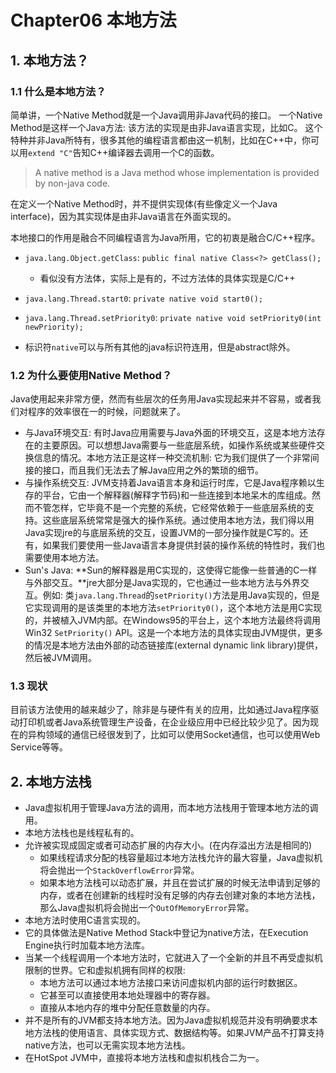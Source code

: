 # Chapter06 本地方法

## 1. 本地方法？
### 1.1 什么是本地方法？
简单讲，一个Native Method就是一个Java调用非Java代码的接口。
一个Native Method是这样一个Java方法: 该方法的实现是由非Java语言实现，比如C。
这个特种并非Java所特有，很多其他的编程语言都由这一机制，比如在C++中，你可以用`extend "C"`告知C++编译器去调用一个C的函数。

> A native method is a Java method whose implementation is provided by non-java code.

在定义一个Native Method时，并不提供实现体(有些像定义一个Java interface)，因为其实现体是由非Java语言在外面实现的。

本地接口的作用是融合不同编程语言为Java所用，它的初衷是融合C/C++程序。


* `java.lang.Object.getClass`: `public final native Class<?> getClass();`
  * 看似没有方法体，实际上是有的，不过方法体的具体实现是C/C++
* `java.lang.Thread.start0`: `private native void start0();`
* `java.lang.Thread.setPriority0`: `private native void setPriority0(int newPriority);`

* 标识符`native`可以与所有其他的java标识符连用，但是abstract除外。


### 1.2 为什么要使用Native Method？
Java使用起来非常方便，然而有些层次的任务用Java实现起来并不容易，或者我们对程序的效率很在一的时候，问题就来了。

* 与Java环境交互: 有时Java应用需要与Java外面的环境交互，这是本地方法存在的主要原因。可以想想Java需要与一些底层系统，如操作系统或某些硬件交换信息的情况。本地方法正是这样一种交流机制: 它为我们提供了一个非常间接的接口，而且我们无法去了解Java应用之外的繁琐的细节。
* 与操作系统交互: JVM支持着Java语言本身和运行时库，它是Java程序赖以生存的平台，它由一个解释器(解释字节码)和一些连接到本地呆木的库组成。然而不管怎样，它毕竟不是一个完整的系统，它经常依赖于一些底层系统的支持。这些底层系统常常是强大的操作系统。通过使用本地方法，我们得以用Java实现jre的与底层系统的交互，设置JVM的一部分操作就是C写的。还有，如果我们要使用一些Java语言本身提供封装的操作系统的特性时，我们也需要使用本地方法。
* Sun's Java: **Sun的解释器是用C实现的，这使得它能像一些普通的C一样与外部交互。**jre大部分是Java实现的，它也通过一些本地方法与外界交互。例如: 类`java.lang.Thread`的`setPriority()`方法是用Java实现的，但是它实现调用的是该类里的本地方法`setPriority0()`，这个本地方法是用C实现的，并被植入JVM内部。在Windows95的平台上，这个本地方法最终将调用Win32 `SetPriority()` API。这是一个本地方法的具体实现由JVM提供，更多的情况是本地方法由外部的动态链接库(external dynamic link library)提供，然后被JVM调用。

### 1.3 现状
目前该方法使用的越来越少了，除非是与硬件有关的应用，比如通过Java程序驱动打印机或者Java系统管理生产设备，在企业级应用中已经比较少见了。因为现在的异构领域的通信已经很发到了，比如可以使用Socket通信，也可以使用Web Service等等。


## 2. 本地方法栈
* Java虚拟机用于管理Java方法的调用，而本地方法栈用于管理本地方法的调用。
* 本地方法栈也是线程私有的。
* 允许被实现成固定或者可动态扩展的内存大小。(在内存溢出方法是相同的)
  * 如果线程请求分配的栈容量超过本地方法栈允许的最大容量，Java虚拟机将会抛出一个`StackOverflowError`异常。
  * 如果本地方法栈可以动态扩展，并且在尝试扩展的时候无法申请到足够的内存，或者在创建新的线程时没有足够的内存去创建对象的本地方法栈，那么Java虚拟机将会抛出一个`OutOfMemoryError`异常。
* 本地方法时使用C语言实现的。
* 它的具体做法是Native Method Stack中登记为native方法，在Execution Engine执行时加载本地方法库。
* 当某一个线程调用一个本地方法时，它就进入了一个全新的并且不再受虚拟机限制的世界。它和虚拟机拥有同样的权限:
  * 本地方法可以通过本地方法接口来访问虚拟机内部的运行时数据区。
  * 它甚至可以直接使用本地处理器中的寄存器。
  * 直接从本地内存的堆中分配任意数量的内存。
* 并不是所有的JVM都支持本地方法。因为Java虚拟机规范并没有明确要求本地方法栈的使用语言、具体实现方式、数据结构等。如果JVM产品不打算支持native方法，也可以无需实现本地方法栈。
* 在HotSpot JVM中，直接将本地方法栈和虚拟机栈合二为一。